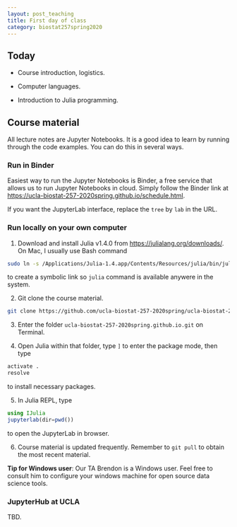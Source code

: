 ```yaml
---
layout: post_teaching
title: First day of class
category: biostat257spring2020
---
```


## Today

* Course introduction, logistics.

* Computer languages.

* Introduction to Julia programming.

## Course material

All lecture notes are Jupyter Notebooks. It is a good idea to learn by running through the code examples. You can do this in several ways. 

### Run in Binder

Easiest way to run the Jupyter Notebooks is Binder, a free service that allows us to run Jupyter Notebooks in cloud. Simply follow the Binder link at <https://ucla-biostat-257-2020spring.github.io/schedule.html>. 

If you want the JupyterLab interface, replace the `tree` by `lab` in the URL.  

### Run locally on your own computer

1. Download and install Julia v1.4.0 from <https://julialang.org/downloads/>. On Mac, I usually use Bash command   
```bash  
sudo ln -s /Applications/Julia-1.4.app/Contents/Resources/julia/bin/julia /usr/local/bin/julia
```
to create a symbolic link so `julia` command is available anywere in the system. 

2. Git clone the course material.   
```bash
git clone https://github.com/ucla-biostat-257-2020spring/ucla-biostat-257-2020spring.github.io.git
```

3. Enter the folder `ucla-biostat-257-2020spring.github.io.git` on Terminal. 

4. Open Julia within that folder, type `]` to enter the package mode, then type  
```julia  
activate .
resolve
```
to install necessary packages. 

5. In Julia REPL, type  
```julia  
using IJulia
jupyterlab(dir=pwd())
```
to open the JupyterLab in browser.

6. Course material is updated frequently. Remember to `git pull` to obtain the most recent material. 

**Tip for Windows user**: Our TA Brendon is a Windows user. Feel free to consult him to configure your windows machine for open source data science tools.

### JupyterHub at UCLA

TBD.

